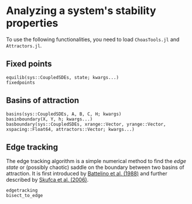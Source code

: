# Analyzing a system's stability properties

To use the following functionalities, you need to load `ChoasTools.jl` and `Attractors.jl`.

## Fixed points
```@docs
equilib(sys::CoupledSDEs, state; kwargs...)
fixedpoints
```

## Basins of attraction
```@docs
basins(sys::CoupledSDEs, A, B, C, H; kwargs)
basinboundary(X, Y, h; kwargs...)
basboundary(sys::CoupledSDEs, xrange::Vector, yrange::Vector, xspacing::Float64, attractors::Vector; kwargs...)
```

## Edge tracking
The edge tracking algorithm is a simple numerical method to find the *edge state* or
(possibly chaotic) saddle on the boundary between two basins of attraction. It is first
introduced by [Battelino et al. (1988)](https://doi.org/10.1016/0167-2789(88)90057-7) and further described by [Skufca et al. (2006)](https://doi.org/10.1103/PhysRevLett.96.174101).

```@docs
edgetracking
bisect_to_edge
```